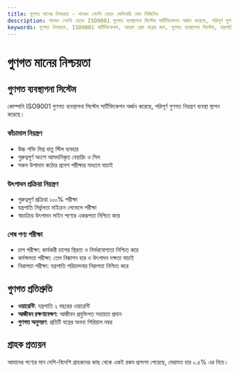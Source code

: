 ```yaml
---
title: গুণগত মানের নিশ্চয়তা - শানডং শেংশি হেচেং মেশিনারি কোং লিমিটেড
description: শানডং শেংশি হেচেং ISO9001 গুণগত ব্যবস্থাপনা সিস্টেম সার্টিফিকেশন অর্জন করেছে, পরিপূর্ণ গুণগত নিয়ন্ত্রণ ব্যবস্থা স্থাপন করেছে, কাঁচামাল থেকে শেষ পণ্য পরীক্ষা পর্যন্ত, প্রতিটি অয়েল প্রেস যন্ত্রের উচ্চ মান নিশ্চিত করে।
keywords: গুণগত নিশ্চয়তা, ISO9001 সার্টিফিকেশন, অয়েল প্রেস যন্ত্রের মান, গুণগত ব্যবস্থাপনা সিস্টেম, যন্ত্রপাতির গুণগত নিয়ন্ত্রণ, পণ্যের গুণগত নিশ্চয়তা, অয়েল প্রেসের মান, যন্ত্রপাতি ওয়ারেন্টি, গুণগত অনুসরণ, যন্ত্রপাতি গুণগত পরীক্ষা, পণ্য গুণগত সার্টিফিকেশন, যন্ত্রপাতি গুণগত মান
---
```


# গুণগত মানের নিশ্চয়তা

## গুণগত ব্যবস্থাপনা সিস্টেম

কোম্পানি ISO9001 গুণগত ব্যবস্থাপনা সিস্টেম সার্টিফিকেশন অর্জন করেছে, পরিপূর্ণ গুণগত নিয়ন্ত্রণ ব্যবস্থা স্থাপন করেছে।

### কাঁচামাল নিয়ন্ত্রণ

- উচ্চ শক্তি মিশ্র ধাতু স্টিল ব্যবহার
- গুরুত্বপূর্ণ অংশে আমদানিকৃত বেয়ারিং ও সিল
- সকল উপাদান কঠোর প্রবেশ পরীক্ষার মাধ্যমে যাচাই

### উৎপাদন প্রক্রিয়া নিয়ন্ত্রণ

- গুরুত্বপূর্ণ প্রক্রিয়া ১০০% পরীক্ষা
- যন্ত্রপাতি নির্ভুলতা মাইক্রন লেভেলে পরীক্ষা
- স্বয়ংক্রিয় উৎপাদন লাইন পণ্যের একরূপতা নিশ্চিত করে

### শেষ পণ্য পরীক্ষা

- চাপ পরীক্ষা: কার্যকরী চাপের স্থিরতা ও নির্ভরযোগ্যতা নিশ্চিত করে
- কর্মক্ষমতা পরীক্ষা: তেল নিষ্কাশন হার ও উৎপাদন দক্ষতা যাচাই
- নিরাপত্তা পরীক্ষা: যন্ত্রপাতি পরিচালনার নিরাপত্তা নিশ্চিত করে

## গুণগত প্রতিশ্রুতি

- **ওয়ারেন্টি**: যন্ত্রপাতি ২ বছরের ওয়ারেন্টি
- **আজীবন রক্ষণাবেক্ষণ**: আজীবন প্রযুক্তিগত সহায়তা প্রদান
- **গুণগত অনুসরণ**: প্রতিটি যন্ত্রের অনন্য সিরিয়াল নম্বর

## গ্রাহক প্রত্যয়ন

আমাদের পণ্যের মান দেশি-বিদেশি গ্রাহকদের কাছ থেকে একই রকম প্রশংসা পেয়েছে, মেরামত হার ০.৫% এর নিচে।